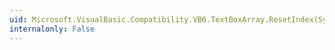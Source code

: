 ```yaml
---
uid: Microsoft.VisualBasic.Compatibility.VB6.TextBoxArray.ResetIndex(System.Windows.Forms.TextBox)
internalonly: False
---
```

